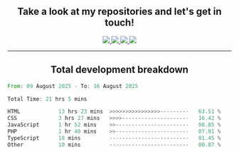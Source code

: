 <h2 align="center">
  Take a look at my repositories and let's get in touch!
</h2>
<p align="center">
  <a href="https://www.instagram.com/rayhanarkan?igsh=MXM3dHhmMTZ3ZWVsaA==">
    <img src="https://img.icons8.com/material-outlined/30/689d6a/instagram.png"/>
  </a>
  <a href="https://www.linkedin.com/in/rayhanarkan/">
    <img src="https://img.icons8.com/material-outlined/30/689d6a/linkedin.png"/>
  </a>
  <a href="">
    <img src="https://img.icons8.com/material-outlined/30/689d6a/geography.png"/>
  </a>
  <a href="mailto:rayhanarkan30@gmail.com">
    <img src="https://img.icons8.com/material-outlined/30/689d6a/email.png"/>
  </a>
</p>

---

<h2 align="center">Total development breakdown</h2>

<p align="center">
<!--START_SECTION:waka-->

```rust
From: 09 August 2025 - To: 16 August 2025

Total Time: 21 hrs 5 mins

HTML            13 hrs 23 mins  >>>>>>>>>>>>>>>>---------   63.51 %
CSS             3 hrs 27 mins   >>>>---------------------   16.42 %
JavaScript      1 hr 52 mins    >>-----------------------   08.85 %
PHP             1 hr 40 mins    >>-----------------------   07.91 %
TypeScript      18 mins         -------------------------   01.45 %
Other           10 mins         -------------------------   00.87 %
```

<!--END_SECTION:waka-->
</p>
